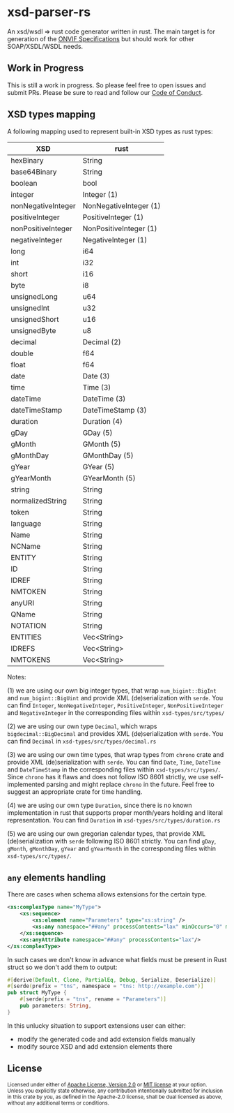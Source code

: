 # xsd-parser-rs
An xsd/wsdl => rust code generator written in rust. The main target is for generation of the [ONVIF Specifications](https://www.onvif.org/) but should work for other SOAP/XSDL/WSDL needs.

## Work in Progress
This is still a work in progress.  So please feel free to open issues and submit PRs. Please be sure to read and follow our [Code of Conduct](/CODE_OF_CONDUCT.md).

## XSD types mapping

A following mapping used to represent built-in XSD types as rust types:

|XSD               |rust                   |
|------------------|-----------------------|
|hexBinary         |String                 |
|base64Binary      |String                 |
|boolean           |bool                   |
|integer           |Integer (1)            |
|nonNegativeInteger|NonNegativeInteger (1) |
|positiveInteger   |PositiveInteger (1)    |
|nonPositiveInteger|NonPositiveInteger (1) |
|negativeInteger   |NegativeInteger (1)    |
|long              |i64                    |
|int               |i32                    |
|short             |i16                    |
|byte              |i8                     |
|unsignedLong      |u64                    |
|unsignedInt       |u32                    |
|unsignedShort     |u16                    |
|unsignedByte      |u8                     |
|decimal           |Decimal (2)            |
|double            |f64                    |
|float             |f64                    |
|date              |Date (3)               |
|time              |Time (3)               |
|dateTime          |DateTime (3)           |
|dateTimeStamp     |DateTimeStamp (3)      |
|duration          |Duration (4)           |
|gDay              |GDay (5)               |
|gMonth            |GMonth (5)             |
|gMonthDay         |GMonthDay (5)          |
|gYear             |GYear (5)              |
|gYearMonth        |GYearMonth (5)         |
|string            |String                 |
|normalizedString  |String                 |
|token             |String                 |
|language          |String                 |
|Name              |String                 |
|NCName            |String                 |
|ENTITY            |String                 |
|ID                |String                 |
|IDREF             |String                 |
|NMTOKEN           |String                 |
|anyURI            |String                 |
|QName             |String                 |
|NOTATION          |String                 |
|ENTITIES          |Vec\<String\>          |
|IDREFS            |Vec\<String\>          |
|NMTOKENS          |Vec\<String\>          |

Notes:

(1) we are using our own big integer types, that wrap `num_bigint::BigInt` and `num_bigint::BigUint`
and provide XML (de)serialization with `serde`. You can find `Integer`, `NonNegativeInteger`,
`PositiveInteger`, `NonPositiveInteger` and `NegativeInteger` in the corresponding files within
`xsd-types/src/types/`

(2) we are using our own type `Decimal`, which wraps `bigdecimal::BigDecimal` and provides 
XML (de)serialization with `serde`. You can find `Decimal` in `xsd-types/src/types/decimal.rs`

(3) we are using our own time types, that wrap types from `chrono` crate and provide
XML (de)serialization with `serde`. You can find `Date`, `Time`, `DateTime` and `DateTimeStamp`
in the corresponding files within `xsd-types/src/types/`. Since `chrono` has it flaws and does not
follow ISO 8601 strictly, we use self-implemented parsing and might replace `chrono` in the future.
Feel free to suggest an appropriate crate for time handling.

(4) we are using our own type `Duration`, since there is no known implementation
in rust that supports proper month/years holding and literal representation. You can find
`Duration` in `xsd-types/src/types/duration.rs`

(5) we are using our own gregorian calendar types, that provide XML (de)serialization with `serde`
following ISO 8601 strictly. You can find `gDay`, `gMonth`, `gMonthDay`, `gYear` and `gYearMonth`
in the corresponding files within `xsd-types/src/types/`.

## `any` elements handling

There are cases when schema allows extensions for the certain type.

```xml
<xs:complexType name="MyType">
    <xs:sequence>
        <xs:element name="Parameters" type="xs:string" />
        <xs:any namespace="##any" processContents="lax" minOccurs="0" maxOccurs="unbounded"/>
    </xs:sequence>
    <xs:anyAttribute namespace="##any" processContents="lax"/>
</xs:complexType>
```

In such cases we don't know in advance what fields must be present in Rust struct so we don't add them to output:

```rust
#[derive(Default, Clone, PartialEq, Debug, Serialize, Deserialize)]
#[serde(prefix = "tns", namespace = "tns: http://example.com")]
pub struct MyType {
    #[serde(prefix = "tns", rename = "Parameters")]
    pub parameters: String,
}
```

In this unlucky situation to support extensions user can either:
- modify the generated code and add extension fields manually
- modify source XSD and add extension elements there

## License

<sup>
Licensed under either of <a href="LICENSE-APACHE">Apache License, Version
2.0</a> or <a href="LICENSE-MIT">MIT license</a> at your option.
</sup>

<br/>

<sub>
Unless you explicitly state otherwise, any contribution intentionally submitted
for inclusion in this crate by you, as defined in the Apache-2.0 license, shall
be dual licensed as above, without any additional terms or conditions.
</sub>
